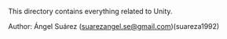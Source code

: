 This directory contains everything related to Unity.

Author: Ángel Suárez (suarezangel.se@gmail.com)(suareza1992)
